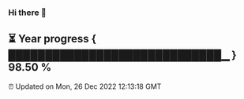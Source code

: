 ### Hi there 👋
⏳ Year progress { █████████████████████████████▁ } 98.50 %
---
⏰ Updated on Mon, 26 Dec 2022 12:13:18 GMT

